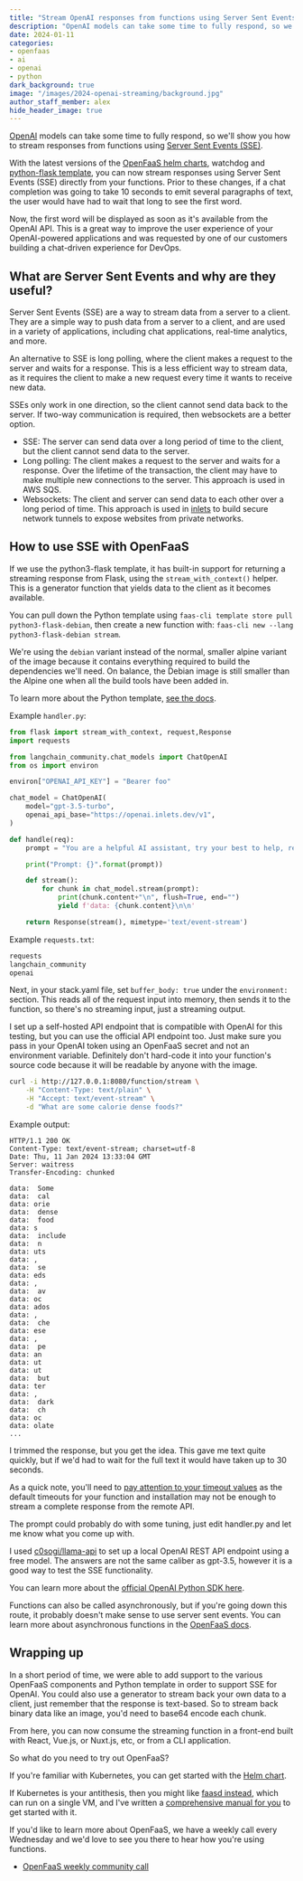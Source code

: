 ```yaml
---
title: "Stream OpenAI responses from functions using Server Sent Events"
description: "OpenAI models can take some time to fully respond, so we'll show you how to stream responses from functions using Server Sent Events (SSE)."
date: 2024-01-11
categories:
- openfaas
- ai
- openai
- python
dark_background: true
image: "/images/2024-openai-streaming/background.jpg"
author_staff_member: alex
hide_header_image: true
---
```


[OpenAI](https://openai.com/) models can take some time to fully respond, so we'll show you how to stream responses from functions using [Server Sent Events (SSE)](https://developer.mozilla.org/en-US/docs/Web/API/Server-sent_events/Using_server-sent_events).

With the latest versions of the [OpenFaaS helm charts](https://github.com/openfaas/faas-netes/tree/master/chart), watchdog and [python-flask template](https://github.com/openfaas/python-flask-template), you can now stream responses using Server Sent Events (SSE) directly from your functions. Prior to these changes, if a chat completion was going to take 10 seconds to emit several paragraphs of text, the user would have had to wait that long to see the first word.

Now, the first word will be displayed as soon as it's available from the OpenAI API. This is a great way to improve the user experience of your OpenAI-powered applications and was requested by one of our customers building a chat-driven experience for DevOps.

## What are Server Sent Events and why are they useful?

Server Sent Events (SSE) are a way to stream data from a server to a client. They are a simple way to push data from a server to a client, and are used in a variety of applications, including chat applications, real-time analytics, and more.

An alternative to SSE is long polling, where the client makes a request to the server and waits for a response. This is a less efficient way to stream data, as it requires the client to make a new request every time it wants to receive new data.

SSEs only work in one direction, so the client cannot send data back to the server. If two-way communication is required, then websockets are a better option.

* SSE: The server can send data over a long period of time to the client, but the client cannot send data to the server.
* Long polling: The client makes a request to the server and waits for a response. Over the lifetime of the transaction, the client may have to make multiple new connections to the server. This approach is used in AWS SQS.
* Websockets: The client and server can send data to each other over a long period of time. This approach is used in [inlets](https://inlets.dev) to build secure network tunnels to expose websites from private networks.

## How to use SSE with OpenFaaS

If we use the python3-flask template, it has built-in support for returning a streaming response from Flask, using the `stream_with_context()` helper. This is a generator function that yields data to the client as it becomes available.

You can pull down the Python template using `faas-cli template store pull python3-flask-debian`, then create a new function with: `faas-cli new --lang python3-flask-debian stream`.

We're using the `debian` variant instead of the normal, smaller alpine variant of the image because it contains everything required to build the dependencies we'll need. On balance, the Debian image is still smaller than the Alpine one when all the build tools have been added in.

To learn more about the Python template, [see the docs](https://docs.openfaas.com/languages/python/).

Example `handler.py`:

```python
from flask import stream_with_context, request,Response
import requests

from langchain_community.chat_models import ChatOpenAI
from os import environ

environ["OPENAI_API_KEY"] = "Bearer foo"

chat_model = ChatOpenAI(
    model="gpt-3.5-turbo",
    openai_api_base="https://openai.inlets.dev/v1",
)

def handle(req):
    prompt = "You are a helpful AI assistant, try your best to help, respond with truthful answers, but if you don't know the correct answer, just say sorry I can't help. Answer this question: {}".format(req)

    print("Prompt: {}".format(prompt))

    def stream():
        for chunk in chat_model.stream(prompt):
            print(chunk.content+"\n", flush=True, end="")
            yield f'data: {chunk.content}\n\n'

    return Response(stream(), mimetype='text/event-stream')
```

Example `requests.txt`:

```bash
requests
langchain_community
openai
```

Next, in your stack.yaml file, set `buffer_body: true` under the `environment:` section. This reads all of the request input into memory, then sends it to the function, so there's no streaming input, just a streaming output.

I set up a self-hosted API endpoint that is compatible with OpenAI for this testing, but you can use the official API endpoint too. Just make sure you pass in your OpenAI token using an OpenFaaS secret and not an environment variable. Definitely don't hard-code it into your function's source code because it will be readable by anyone with the image.

```bash
curl -i http://127.0.0.1:8080/function/stream \
    -H "Content-Type: text/plain" \
    -H "Accept: text/event-stream" \
    -d "What are some calorie dense foods?"
```

Example output:

```
HTTP/1.1 200 OK
Content-Type: text/event-stream; charset=utf-8
Date: Thu, 11 Jan 2024 13:33:04 GMT
Server: waitress
Transfer-Encoding: chunked

data:  Some
data:  cal
data: orie
data:  dense
data:  food
data: s
data:  include
data:  n
data: uts
data: ,
data:  se
data: eds
data: ,
data:  av
data: oc
data: ados
data: ,
data:  che
data: ese   
data: ,
data:  pe
data: an
data: ut
data: ut
data:  but
data: ter
data: ,
data:  dark
data:  ch
data: oc
data: olate
...
```

I trimmed the response, but you get the idea. This gave me text quite quickly, but if we'd had to wait for the full text it would have taken up to 30 seconds.

As a quick note, you'll need to [pay attention to your timeout values](https://docs.openfaas.com/tutorials/expanded-timeouts/) as the default timeouts for your function and installation may not be enough to stream a complete response from the remote API.

The prompt could probably do with some tuning, just edit handler.py and let me know what you come up with.

I used [c0sogi/llama-api](https://github.com/c0sogi/llama-api) to set up a local OpenAI REST API endpoint using a free model. The answers are not the same caliber as gpt-3.5, however it is a good way to test the SSE functionality.

You can learn more about the [official OpenAI Python SDK here](https://github.com/openai/openai-python).

Functions can also be called asynchronously, but if you're going down this route, it probably doesn't make sense to use server sent events. You can learn more about asynchronous functions in the [OpenFaaS docs](https://docs.openfaas.com/reference/async/).

## Wrapping up

In a short period of time, we were able to add support to the various OpenFaaS components and Python template in order to support SSE for OpenAI. You could also use a generator to stream back your own data to a client, just remember that the response is text-based. So to stream back binary data like an image, you'd need to base64 encode each chunk.

From here, you can now consume the streaming function in a front-end built with React, Vue.js, or Nuxt.js, etc, or from a CLI application.

So what do you need to try out OpenFaaS?

If you're familiar with Kubernetes, you can get started with the [Helm chart](https://docs.openfaas.com/deployment/kubernetes/).

If Kubernetes is your antithesis, then you might like [faasd instead](https://docs.openfaas.com/deployment/edge/), which can run on a single VM, and I've written a [comprehensive manual for you](https://store.openfaas.com/) to get started with it.

If you'd like to learn more about OpenFaaS, we have a weekly call every Wednesday and we'd love to see you there to hear how you're using functions.

* [OpenFaaS weekly community call](https://docs.openfaas.com/community/)
